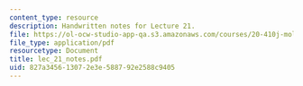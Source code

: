 ```yaml
---
content_type: resource
description: Handwritten notes for Lecture 21.
file: https://ol-ocw-studio-app-qa.s3.amazonaws.com/courses/20-410j-molecular-cellular-and-tissue-biomechanics-be-410j-spring-2003/827a345613072e3e588792e2588c9405_lec_21_notes.pdf
file_type: application/pdf
resourcetype: Document
title: lec_21_notes.pdf
uid: 827a3456-1307-2e3e-5887-92e2588c9405
---
```

